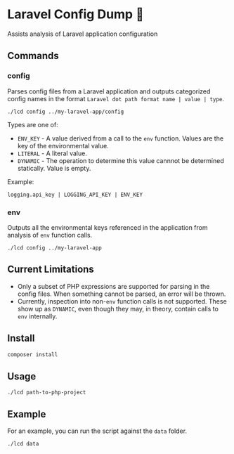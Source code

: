 # Laravel Config Dump 🚚

Assists analysis of Laravel application configuration

## Commands

### config

Parses config files from a Laravel application and outputs categorized config names in the format `Laravel dot path format name | value | type`.

```
./lcd config ../my-laravel-app/config
```

Types are one of:
- `ENV_KEY` - A value derived from a call to the `env` function. Values are the key of the environmental value.
- `LITERAL` - A literal value. 
- `DYNAMIC` - The operation to determine this value cannnot be determined statically. Value is empty. 

Example:

```
logging.api_key | LOGGING_API_KEY | ENV_KEY
```

### env

Outputs all the environmental keys referenced in the application from analysis of `env` function calls.

```
./lcd config ../my-laravel-app
```


## Current Limitations 
- Only a subset of PHP expressions are supported for parsing in the config files. When something cannot be parsed, an error will be thrown.
- Currently, inspection into non-`env` function calls is not supported. These show up as `DYNAMIC`, even though they may, in theory, contain calls to `env` internally.   

## Install 

```sh
composer install
```

## Usage

```
./lcd path-to-php-project
```

## Example 

For an example, you can run the script against the `data` folder.

```
./lcd data
```
